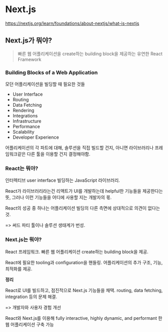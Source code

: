 # Next.js

https://nextjs.org/learn/foundations/about-nextjs/what-is-nextjs

## Next.js가 뭐야?

> 빠른 웹 어플리케이션을 create하는 building block을 제공하는 유연한 React Framework

### **Building Blocks of a Web Application**

모던 어플리케이션을 빌딩할 때 필요한 것들

- User Interface
- Routing 
- Data Fetching
- Rendering
- Integrations
- Infrastructure
- Performance
- Scalability
- Developer Experience

어플리케이션의 각 파트에 대해, 솔루션을 직접 빌드할 건지, 아니면 라이브러리나 프레임워크같은 다른 툴을 이용할 건지 결정해야함.

### React는 뭐야?

인터렉티브 user interface 빌딩하는 JavaScript 라이브러리.

React가 라이브러리라는건 리액트가 UI를 개발하는데 helpful한 기능들을 제공한다는 뜻, 그러나 이런 기능들을 어디에 사용할 지는 개발자의 몫.

React의 성공 중 하나는 어플리케이션 빌딩의 다른 측면에 상대적으로 의견이 없다는 것.

=> 써드 파티 툴이나 솔루션 생태계가 번성.

### Next.js는 뭐야?

React 프레임워크. 빠른 웹 어플리케이션 create하는 building block을 제공.

React에 필요한 tooling과 configuration을 핸들링. 어플리케이션의 추가 구조, 기능, 최적화를 제공.



**정리**

React로 UI를 빌드하고, 점진적으로 Next.js 기능들을 채택. routing, data fetching, integration 등의 문제 해결.

=> 개발자와 사용자 경험 개선

React와 Next.js를 이용해 fully interactive, highly dynamic, and performant 한 웹 어플리케이션 구축 가능